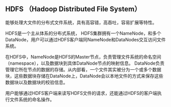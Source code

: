 ## HDFS （Hadoop Distributed File System）  
能够处理大文件的分布式文件系统，具有高容错，高吞吐，容易扩展等特性。   

HDFS是一个主从体系的分布式系统， HDFS集群拥有一个NameNode，和多个DataNode，用户可以通过HDFS客户端同NameNode和DataNodes交互访问文件系统。  

在HDFS中，NameNode是HDFS的Master节点，负责管理文件系统的命名空间（namespace），以及数据块到具体DataNode节点的映射信息。 DataNode负责管理它所在节点的数据的存储。从内部看，一个文件其实被分为一个或多个数据块，这些数据块存储在DataNode上，DataNode会以本地文件的方式来保存这些数据块以及数据块的校验信息。    

用户能够通过HDFS客户端来读写HDFS文件的请求，还能通过HDFS的客户端执行文件系统的命名操作。


